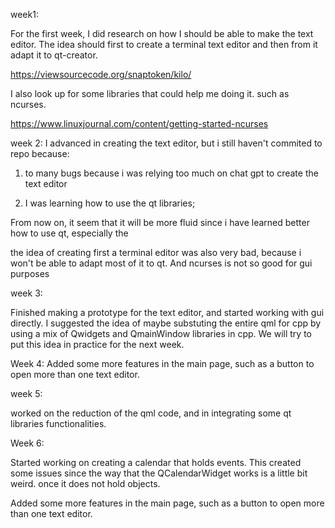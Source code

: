 week1:


For the first week, I did research on how I should be able to make the 
text editor. The idea should first to create a terminal text editor and
then from it adapt it to qt-creator.

https://viewsourcecode.org/snaptoken/kilo/

I also look up for some libraries that could help me doing it. such as ncurses.

https://www.linuxjournal.com/content/getting-started-ncurses


week 2:
I advanced in creating the text editor, but i still haven't commited to repo because:

1) to many bugs because i was relying too much on chat gpt to create the text editor

2) I was learning how to use the qt libraries;

From now on, it seem that it will be more fluid since i have learned better how to use qt, especially the <Qapplication>

the idea of creating first a terminal editor was also very bad, because i won't be able to adapt most of it to qt. And ncurses is not so good for gui purposes


week 3:

Finished making a prototype for the text editor, and started working with gui directly. I suggested the idea of maybe substuting the entire
qml for cpp by using a mix of Qwidgets and QmainWindow libraries in cpp. We will try to put this idea in practice for the next week.

Week 4: 
Added some more features in the main page, such as a button to open more than one text editor.


week 5:

worked on the reduction of the qml code, and in integrating some qt libraries functionalities.

Week 6:

Started working on creating a calendar that holds events. This created some issues since the way that the QCalendarWidget works is a little bit weird.
once it does not hold objects.

Added some more features in the main page, such as a button to open more than one text editor.
